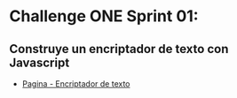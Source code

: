 # Challenge ONE Sprint 01:
## Construye un encriptador de texto con Javascript

 - [Pagina - Encriptador de texto](https://jeysonab.github.io/ONE-Challenge-Encriptador-Alura/)
